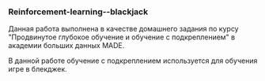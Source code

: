 ### Reinforcement-learning--blackjack

Данная работа выполнена в качестве домашнего задания по курсу "Продвинутое глубокое обучение и обучение с подкреплением" в академии больших данных MADE.

В данной работе обучение с подкреплением используется для обучения игре в блекджек.

